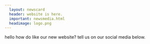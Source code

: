 ```yaml
---
  layout: newscard
  header: website is here.
  important: newsmedia.html
  headimage: logo.png
---
```

hello how do like our new website? tell us on our social media below. 
